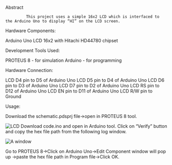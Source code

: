 Abstract

             This project uses a simple 16x2 LCD which is interfaced to the Arduino Uno to display “HI” on the LCD screen.

Hardware Components:

 Arduino Uno
 LCD 16x2 with Hitachi HD44780 chipset

Development Tools Used:

PROTEUS 8 - for simulation
Arduino - for programming

Hardware Connection:

   LCD D4 pin to D5 of Arduino Uno
   LCD D5 pin to D4 of Arduino Uno
   LCD D6 pin to D3 of Arduino Uno
   LCD D7 pin to D2 of Arduino Uno
   LCD RS pin to D12 of Arduino Uno
   LCD EN pin to D11 of Arduino Uno
   LCD R/W pin to Ground

Usage:

Download the schematic.pdsprj file->open in PROTEUS 8 tool.

![LCD](https://user-images.githubusercontent.com/84024571/132992641-86b9db0b-fd35-4664-9e29-aeab9d0ebd1d.PNG)
Download code.ino and open in Arduino tool.
Click on “Verify” button and copy the hex file path from the following log window.

![A window ](https://user-images.githubusercontent.com/84024571/132992915-45f3b0bf-37e7-4e0c-bc12-97f35ae2aa9b.PNG)

Go to PROTEUS 8->Click on Arduino Uno->Edit Component window will pop up ->paste the hex file path in Program file->Click OK.


